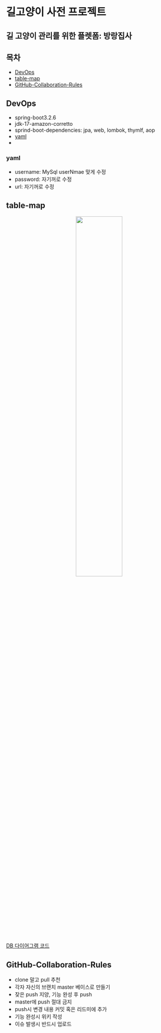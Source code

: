 # 길고양이 사전 프로젝트
## 길 고양이 관리를 위한 플렛폼: 방랑집사


## 목차 
 - [DevOps](#DevOps)
 - [table-map](#table-map)
 - [GitHub-Collaboration-Rules](#GitHub-Collaboration-Rules)


## DevOps
 - spring-boot3.2.6
 - jdk-17-amazon-corretto
 - sprind-boot-dependencies: jpa, web, lombok, thymlf, aop
 - [yaml](#yaml)
 - 

### yaml
- username: MySql userNmae 맞게 수정
- password: 자기꺼로 수정
- url: 자기꺼로 수정
  

## table-map
 <div style="text-align: center;">
<img src="https://github.com/corinB/stray_cat_dictionary/assets/113911863/d2836644-b155-4175-a565-02f8ea6d0bd2" width="50%">
</div>

[DB 다이어그램 코드](https://github.com/corinB/stray_cat_dictionary/wiki/DB-Diagram-Cod)


## GitHub-Collaboration-Rules
 - clone 말고 pull 추천
 - 각자 자신의 브랜치 master 베이스로 만들기
 - 잦은 push 지양, 기능 완성 후 push
 - master에 push 절대 금지
 - push시 변경 내용 커밋 혹은 리드미에 추가
 - 기능 완성시 위키 작성
 - 이슈 발생시 반드시 업로드


